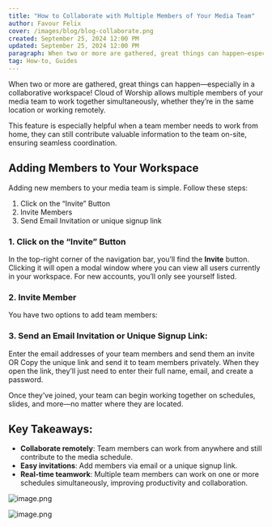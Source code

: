 ```yaml
---
title: "How to Collaborate with Multiple Members of Your Media Team"
author: Favour Felix
cover: /images/blog/blog-collaborate.png
created: September 25, 2024 12:00 PM
updated: September 25, 2024 12:00 PM
paragraph: When two or more are gathered, great things can happen—especially in a collaborative workspace! Cloud of Worship allows multiple members of your media team to work together simultaneously, whether they’re in the same location or working remotely.
tag: How-to, Guides
---
```



When two or more are gathered, great things can happen—especially in a collaborative workspace! Cloud of Worship allows multiple members of your media team to work together simultaneously, whether they’re in the same location or working remotely.

This feature is especially helpful when a team member needs to work from home, they can still contribute valuable information to the team on-site, ensuring seamless coordination.

## Adding Members to Your Workspace

Adding new members to your media team is simple. Follow these steps:

1. Click on the “Invite” Button
2. Invite Members
3. Send Email Invitation or unique signup link

### 1. Click on the “Invite” Button

In the top-right corner of the navigation bar, you’ll find the **Invite** button. Clicking it will open a modal window where you can view all users currently in your workspace. For new accounts, you’ll only see yourself listed.

### 2. Invite Member

You have two options to add team members:

### 3. Send an Email Invitation or Unique Signup Link:

Enter the email addresses of your team members and send them an invite OR Copy the unique link and send it to team members privately. When they open the link, they’ll just need to enter their full name, email, and create a password.

Once they’ve joined, your team can begin working together on schedules, slides, and more—no matter where they are located.

## Key Takeaways:

- **Collaborate remotely**: Team members can work from anywhere and still contribute to the media schedule.
- **Easy invitations**: Add members via email or a unique signup link.
- **Real-time teamwork**: Multiple team members can work on one or more schedules simultaneously, improving productivity and collaboration.

![image.png](How%20to%20Collaborate%20with%20Multiple%20Members%20of%20Your%20M%2066e17608a61d42cf80ce66bafeea146a/image%201.png)

![image.png](How%20to%20Collaborate%20with%20Multiple%20Members%20of%20Your%20M%2066e17608a61d42cf80ce66bafeea146a/image%202.png)